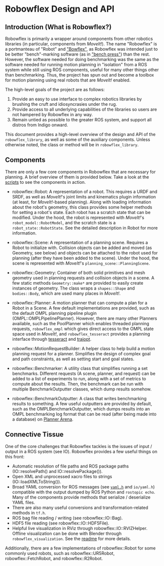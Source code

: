 # Robowflex Design and API

## Introduction (What is Robowflex?)

Robowflex is primarily a wrapper around components from other robotics libraries (in particular, components from _MoveIt!_).
The name "Robowflex" is a portmanteau of "Robot" and ["Bowflex"](https://en.wikipedia.org/wiki/Bowflex), as Robowflex was intended just to be better "bench"-marking software (as in ["bench press"](https://en.wikipedia.org/wiki/Bench_press)) than the rest.
However, the software needed for doing benchmarking was the same as the software needed for running motion planning in "isolation" from a ROS system while still using ROS components, useful for many other things other than benchmarking.
Thus, the project has spun out and become a toolbox for motion planning using real robots that are _MoveIt!_ enabled.

The high-level goals of the project are as follows:
1. Provide an easy to use interface to complex robotics libraries by brushing the cruft and idiosyncrasies under the rug.
2. Provide access to all underlying capabilities of the libraries so users are not hampered by Robowflex in any way.
3. Remain untied as possible to the greater ROS system, and support all distros from Indigo onward.

This document provides a high-level overview of the design and API of the `robowflex_library`, as well as some of the auxiliary components.
Unless otherwise noted, the class or method will be in `robowflex_library`.

## Components

There are only a few core components in Robowflex that are necessary for planning.
A brief overview of them is provided below.
Take a look at the [scripts](scripts.html) to see the components in action.

- robowflex::Robot: A representation of a robot.
This requires a URDF and SRDF, as well as _MoveIt!_'s joint limits and kinematics plugin information (at least, for _MoveIt!_-based planning).
Along with loading information about the robot's geometry, this class provides some helper methods for setting a robot's state.
Each robot has a scratch state that can be modified.
Under the hood, the robot is represented with _MoveIt!_'s `robot_model::RobotModel`, and the scratch state is a `robot_state::RobotState`.
See the detailed description in Robot for more information.

- robowflex::Scene: A representation of a planning scene. 
Requires a Robot to initialize with. 
Collision objects can be added and moved (as Geometry, see below) and objects can be attached to the robot used for planning (after they have been added to the scene).
Under the hood, the scene is represented with _MoveIt!_'s `planning_scene::PlanningScene`.

- robowflex::Geometry: Container of both solid primitives and mesh geometry used in planning requests and collision objects in a scene.
A few static methods `Geometry::make*` are provided to easily create instances of geometry.
The class wraps a `shapes::Shape` and `bodies::Body`, which are used many places in _MoveIt!_.

- robowflex::Planner: A motion planner that can compute a plan for a Robot in a Scene.
A few default implementations are provided, such as the default OMPL planning pipeline plugin (OMPL::OMPLPipelinePlanner).
However, there are many other Planners available, such as the PoolPlanner which enables threaded planning requests, `robowflex_ompl` which gives direct access to the OMPL state space used in _MoveIt!_, and `robowflex_tesseract` provides a planning interface through [tesseract](https://github.com/ros-industrial-consortium/tesseract) and [trajopt](https://github.com/ros-industrial-consortium/trajopt_ros).

- robowflex::MotionRequestBuilder: A helper class to help build a motion planning request for a planner.
Simplifies the design of complex goal and path constraints, as well as setting start and goal states.

- robowflex::Benchmarker: A utility class that simplifies running a set benchmarks.
Different requests (A scene, planner, and request) can be added to a list of experiments to run, along with a set of metrics to compute about the results.
Then, the benchmark can be run with multiple BenchmarkOutputter classes, which dump results somehow.

- robowflex::BenchmarkOutputter: A class that writes benchmarking results to something.
A few useful outputters are provided by default, such as the OMPLBenchmarkOutputter, which dumps results into an OMPL benchmarking log format that can be read (after being made into a database) on [Planner Arena](planner_arena.org).

## Connective Tissue

One of the core challenges that Robowflex tackles is the issues of input / output in a ROS system (see IO).
Robowflex provides a few useful things on this front:
- Automatic resolution of file paths and ROS package paths (IO::resolvePath() and IO::resolvePackage()).
- Open XML and unprocessed xacro files to strings (IO::loadXMLToString()).
- Broad YAML conversion for ROS messages (see [`yaml.h`](yaml_8h_source.html) and `io/yaml.h`) compatible with the output dumped by ROS Python and `rostopic echo`.
Many of the components provide methods that serialize / deserialize YAML files.
- There are also many useful conversions and transformation-related methods in `tf.h`.
- ROS bag file reading / writing (see robowflex::IO::Bag).
- HDF5 file reading (see robowflex::IO::HDF5File).
- Helpful live visualization in RViz through robowflex::IO::RVIZHelper.
Offline visualization can be done with Blender through `robowflex_visualization`.
See the [readme](robowflex_visualization/README.html) for more details.

Additionally, there are a few implementations of robowflex::Robot for some commonly used robots, such as robowflex::UR5Robot, robowflex::FetchRobot, and robowflex::R2Robot.

